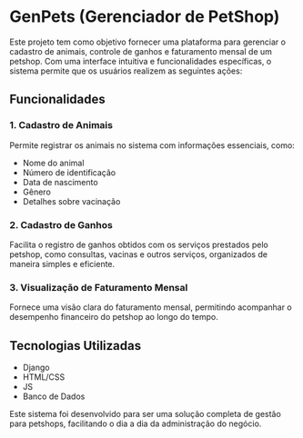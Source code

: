 # GenPets (Gerenciador de PetShop)

Este projeto tem como objetivo fornecer uma plataforma para gerenciar o cadastro de animais, controle de ganhos e faturamento mensal de um petshop. Com uma interface intuitiva e funcionalidades específicas, o sistema permite que os usuários realizem as seguintes ações:

## Funcionalidades

### 1. Cadastro de Animais
Permite registrar os animais no sistema com informações essenciais, como:
- Nome do animal
- Número de identificação
- Data de nascimento
- Gênero
- Detalhes sobre vacinação

### 2. Cadastro de Ganhos
Facilita o registro de ganhos obtidos com os serviços prestados pelo petshop, como consultas, vacinas e outros serviços, organizados de maneira simples e eficiente.

### 3. Visualização de Faturamento Mensal
Fornece uma visão clara do faturamento mensal, permitindo acompanhar o desempenho financeiro do petshop ao longo do tempo.

## Tecnologias Utilizadas
- Django
- HTML/CSS
- JS
- Banco de Dados

Este sistema foi desenvolvido para ser uma solução completa de gestão para petshops, facilitando o dia a dia da administração do negócio.
